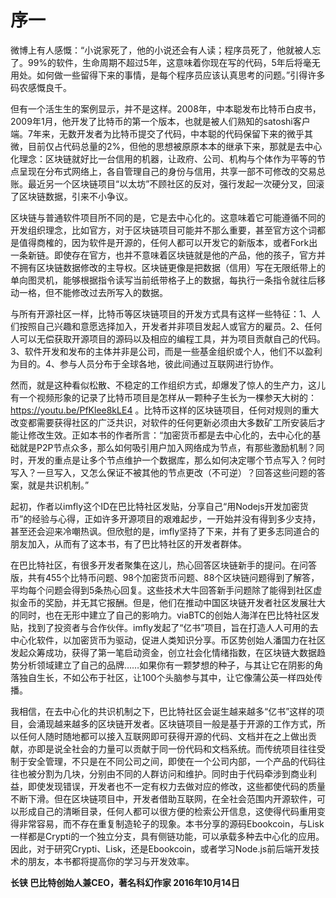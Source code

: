 # 序一

微博上有人感慨：“小说家死了，他的小说还会有人读；程序员死了，他就被人忘了。99%的软件，生命周期不超过5年，这意味着你现在写的代码，5年后将毫无用处。如何做一些留得下来的事情，是每个程序员应该认真思考的问题。”引得许多码农感慨良千。

但有一个活生生的案例显示，并不是这样。2008年，中本聪发布比特币白皮书，2009年1月，他开发了比特币的第一个版本，也就是被人们熟知的satoshi客户端。7年来，无数开发者为比特币提交了代码，中本聪的代码保留下来的微乎其微，目前仅占代码总量的2%，但他的思想被原原本本的继承下来，那就是去中心化理念：区块链就好比一台信用的机器，让政府、公司、机构与个体作为平等的节点呈现在分布式网络上，各自管理自己的身份与信用，共享一部不可修改的交易总账。最近另一个区块链项目“以太坊”不顾社区的反对，强行发起一次硬分叉，回滚了区块链数据，引来不小争议。

区块链与普通软件项目所不同的是，它是去中心化的。这意味着它可能遵循不同的开发组织理念，比如官方，对于区块链项目可能并不那么重要，甚至官方这个词都是值得商榷的，因为软件是开源的，任何人都可以开发它的新版本，或者Fork出一条新链。即使存在官方，也并不意味着区块链就是他的产品，他的孩子，官方并不拥有区块链数据修改的主导权。区块链更像是把数据（信用）写在无限纸带上的单向图灵机，能够根据指令读写当前纸带格子上的数据，每执行一条指令就往后移动一格，但不能修改过去所写入的数据。

与所有开源社区一样，比特币等区块链项目的开发方式具有这样一些特征：1、人们按照自己兴趣和意愿选择加入，开发者并非项目发起人或官方的雇员。2、任何人可以无偿获取开源项目的源码以及相应的编程工具，并为项目贡献自己的代码。3、软件开发和发布的主体并非是公司，而是一些基金组织或个人，他们不以盈利为目的。4、参与人员分布于全球各地，彼此间通过互联网进行协作。

然而，就是这种看似松散、不稳定的工作组织方式，却爆发了惊人的生产力，这儿有一个视频形象的记录了比特币项目是怎样从一颗种子生长为一棵参天大树的：https://youtu.be/PfKlee8kLE4 。比特币这样的区块链项目，任何对规则的重大改变都需要获得社区的广泛共识，对软件的任何更新必须由大多数矿工所安装后才能让修改生效。正如本书的作者所言：“加密货币都是去中心化的，去中心化的基础就是P2P节点众多，那么如何吸引用户加入网络成为节点，有那些激励机制？同时，开发的重点是让多个节点维护一个数据库，那么如何决定哪个节点写入？何时写入？一旦写入，又怎么保证不被其他的节点更改（不可逆）？回答这些问题的答案，就是共识机制。”

起初，作者以imfly这个ID在巴比特社区发贴，分享自己“用Nodejs开发加密货币”的经验与心得，正如许多开源项目的艰难起步，一开始并没有得到多少支持，甚至还会迎来冷嘲热讽。但欣慰的是，imfly坚持了下来，并有了更多志同道合的朋友加入，从而有了这本书，有了巴比特社区的开发者群体。

在巴比特社区，有很多开发者聚集在这儿，热心回答区块链新手的提问。在问答版，共有455个比特币问题、98个加密货币问题、88个区块链问题得到了解答，平均每个问题会得到5条热心回复。这些技术大牛回答新手问题除了能得到社区虚拟金币的奖励，并无其它报酬。但是，他们在推动中国区块链开发者社区发展壮大的同时，也在无形中建立了自己的影响力。viaBTC的创始人海洋在巴比特社区发贴，找到了投资者与合作伙伴。imfly发起了“亿书”项目，旨在打造人人可用的去中心化软件，以加密货币为驱动，促进人类知识分享。币区势创始人潘国力在社区发起众筹成功，获得了第一笔启动资金，创立社会化情绪指数，在区块链大数据趋势分析领域建立了自己的品牌……如果你有一颗梦想的种子，与其让它在阴影的角落独自生长，不如公布于社区，让100个头脑参与其中，让它像蒲公英一样四处传播。

我相信，在去中心化的共识机制之下，巴比特社区会诞生越来越多“亿书”这样的项目，会涌现越来越多的区块链开发者。区块链项目一般是基于开源的工作方式，所以任何人随时随地都可以接入互联网即可获得开源的代码、文档并在之上做出贡献，亦即是说全社会的力量可以贡献于同一份代码和文档系统。而传统项目往往受制于安全管理，不只是在不同公司之间，即使在一个公司内部，一个产品的代码往往也被分割为几块，分别由不同的人群访问和维护。同时由于代码牵涉到商业利益，即使发现错误，开发者也不一定有权力去做对应的修改，这些都使代码的质量不断下滑。但在区块链项目中，开发者借助互联网，在全社会范围内开源软件，可以形成自己的清晰目录，任何人都可以很方便的检索公开信息，这使得代码重用变得非常容易，而不存在重复制造轮子的现象。本书分享的源码Ebookcoin，与Lisk一样都是Crypti的一个独立分支，具有侧链功能，可以承载多种去中心化的应用。因此，对于研究Crypti、Lisk，还是Ebookcoin，或者学习Node.js前后端开发技术的朋友，本书都将提高你的学习与开发效率。


**长铗 巴比特创始人兼CEO，著名科幻作家 2016年10月14日**
